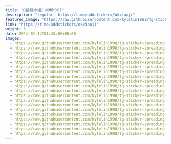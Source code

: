 ```yaml
---
title: "🎀暴躁小姬🎀 @Ohh007"
description: "regular: https://t.me/addstickers/okxiaoji"
featured_image: "https://raw.githubusercontent.com/kylelin1998/tg-sticker-spreading-worldwide-images/main/img/ced8478b-04dc-435b-91ed-da5284c29577.jpg"
link: "https://t.me/addstickers/okxiaoji"
weight: 3
date: 2024-01-14T01:43:06+08:00
images:
  - https://raw.githubusercontent.com/kylelin1998/tg-sticker-spreading-worldwide-images/main/img/ced8478b-04dc-435b-91ed-da5284c29577.jpg
  - https://raw.githubusercontent.com/kylelin1998/tg-sticker-spreading-worldwide-images/main/img/4f228558-722f-440d-bd6f-3ef0ae877994.jpg
  - https://raw.githubusercontent.com/kylelin1998/tg-sticker-spreading-worldwide-images/main/img/546b4f79-ee82-40a6-9877-d7e4380deb92.jpg
  - https://raw.githubusercontent.com/kylelin1998/tg-sticker-spreading-worldwide-images/main/img/12d89ee6-a185-4310-bfc7-d14c06ba2a17.jpg
  - https://raw.githubusercontent.com/kylelin1998/tg-sticker-spreading-worldwide-images/main/img/bb5161e9-200a-4172-a11d-3817f32ff087.jpg
  - https://raw.githubusercontent.com/kylelin1998/tg-sticker-spreading-worldwide-images/main/img/0ece05cd-3ef6-4682-94c2-be776d6accf1.jpg
  - https://raw.githubusercontent.com/kylelin1998/tg-sticker-spreading-worldwide-images/main/img/e3e3c423-0c14-4bd7-9e5d-10c1de5225e5.jpg
  - https://raw.githubusercontent.com/kylelin1998/tg-sticker-spreading-worldwide-images/main/img/84054ea7-f81f-4cf9-a039-6fca1c4f47fa.jpg
  - https://raw.githubusercontent.com/kylelin1998/tg-sticker-spreading-worldwide-images/main/img/1e8fb24b-97d5-4170-be59-76e9e52c3504.jpg
  - https://raw.githubusercontent.com/kylelin1998/tg-sticker-spreading-worldwide-images/main/img/7e68ebb1-bf74-4add-bcef-7aebb13e725a.jpg
  - https://raw.githubusercontent.com/kylelin1998/tg-sticker-spreading-worldwide-images/main/img/0fd7a738-75d7-4592-a5f8-e3da333b0532.jpg
  - https://raw.githubusercontent.com/kylelin1998/tg-sticker-spreading-worldwide-images/main/img/2e640883-0e95-49bd-99c7-8537ab46ddea.jpg
  - https://raw.githubusercontent.com/kylelin1998/tg-sticker-spreading-worldwide-images/main/img/10e2e890-e092-4dd5-9cc3-0d91ffe250e5.jpg
  - https://raw.githubusercontent.com/kylelin1998/tg-sticker-spreading-worldwide-images/main/img/30dbd0fc-08a9-4f4b-b426-db5a42511885.jpg
  - https://raw.githubusercontent.com/kylelin1998/tg-sticker-spreading-worldwide-images/main/img/eb43c733-d66f-445d-8803-cb112f82c35f.jpg
  - https://raw.githubusercontent.com/kylelin1998/tg-sticker-spreading-worldwide-images/main/img/ec378a47-8637-45de-9780-42135dd5f318.jpg
  - https://raw.githubusercontent.com/kylelin1998/tg-sticker-spreading-worldwide-images/main/img/5b7c717e-8a8f-402f-a5ac-37cbf4489e5f.jpg
  - https://raw.githubusercontent.com/kylelin1998/tg-sticker-spreading-worldwide-images/main/img/03a2234c-28c8-42bc-88d3-70b00fc70803.jpg
  - https://raw.githubusercontent.com/kylelin1998/tg-sticker-spreading-worldwide-images/main/img/bcd9c8c1-0e52-49a5-a23e-4a45de66d8ab.jpg
  - https://raw.githubusercontent.com/kylelin1998/tg-sticker-spreading-worldwide-images/main/img/a5357d8d-d22e-4798-b239-fcd1851f17c2.jpg
---
```

